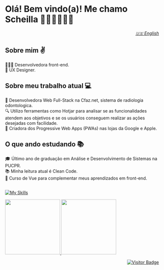 # Olá! Bem vindo(a)! Me chamo Scheilla 🌿🥊🧘🏻‍♀️🥎

<h6 align="right">
  <a href="https://github.com/scheillaartifon/scheillaartifon/blob/main/README.md"> 🇺🇸 English</a>
</h6>

## Sobre mim ✌️
👩🏻‍💻 Desenvolvedora front-end. <br>
🎨 UX Designer.

## Sobre meu trabalho atual 💻
🚀 Desenvolvedora Web Full-Stack na Cfaz.net, sistema de radiologia odontologica.  <br>
🔍 Utilizo ferramentas como Hotjar para analisar se as funcionalidades atendem aos objetivos e se os usuários conseguem realizar as ações desejadas com facilidade. <br>
📱 Criadora dos Progressive Web Apps (PWAs) nas lojas da Google e Apple.

## O que ando estudando 📚
🎓 Último ano de graduação em Análise e Desenvolvimento de Sistemas na PUCPR. <br>
📚 Minha leitura atual é Clean Code. <br>
🔧 Curso de Vue para complementar meus aprendizados em front-end.

## 
[![My Skills](https://skillicons.dev/icons?i=html,css,sass,bootstrap,js,jquery,angular,vue,ruby,rails,py,java,php,mysql,postgres,gcp,git,github,figma,xd,apple&theme=light)](https://skillicons.dev)

<div>
  <a href="https://github.com/scheillaartifon">
  <img height="180em" src="https://github-readme-stats.vercel.app/api?username=scheillaartifon&show_icons=true&theme=dark&include_all_commits=true&count_private=true&hide_border=true"/>
  <img height="180em" src="https://github-readme-stats.vercel.app/api/top-langs/?username=scheillaartifon&layout=compact&langs_count=7&theme=dark&hide_border=true"/>
</div>

<div align="right">

  ![Visitor Badge](https://visitor-badge.laobi.icu/badge?page_id=scheillaartifon)
</div>
